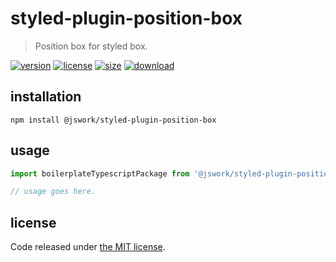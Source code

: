 # styled-plugin-position-box
> Position box for styled box.

[![version][version-image]][version-url]
[![license][license-image]][license-url]
[![size][size-image]][size-url]
[![download][download-image]][download-url]

## installation
```shell
npm install @jswork/styled-plugin-position-box
```

## usage
```js
import boilerplateTypescriptPackage from '@jswork/styled-plugin-position-box';

// usage goes here.
```

## license
Code released under [the MIT license](https://github.com/afeiship/styled-plugin-position-box/blob/master/LICENSE.txt).

[version-image]: https://img.shields.io/npm/v/@jswork/styled-plugin-position-box
[version-url]: https://npmjs.org/package/@jswork/styled-plugin-position-box

[license-image]: https://img.shields.io/npm/l/@jswork/styled-plugin-position-box
[license-url]: https://github.com/afeiship/styled-plugin-position-box/blob/master/LICENSE.txt

[size-image]: https://img.shields.io/bundlephobia/minzip/@jswork/styled-plugin-position-box
[size-url]: https://github.com/afeiship/styled-plugin-position-box/blob/master/dist/styled-plugin-position-box.min.js

[download-image]: https://img.shields.io/npm/dm/@jswork/styled-plugin-position-box
[download-url]: https://www.npmjs.com/package/@jswork/styled-plugin-position-box
